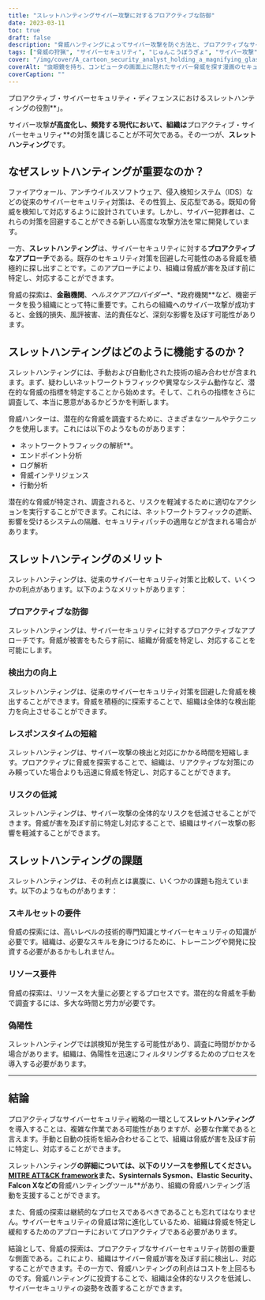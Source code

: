 ```yaml
---
title: "スレットハンティングサイバー攻撃に対するプロアクティブな防御"
date: 2023-03-11
toc: true
draft: false
description: "脅威ハンティングによってサイバー攻撃を防ぐ方法と、プロアクティブなサイバーセキュリティ対策として導入するメリットと課題についてご紹介します。"
tags: ["脅威の狩猟", "サイバーセキュリティ", "じゅんこうぼうぎょ", "サイバー攻撃", "ネットワークセキュリティ", "エンドポイントセキュリティ", "ログ解析", "行動分析学", "スレットインテリジェンス", "じんせいちょうさ", "自動化調査", "リスク回避", "偽陽性", "技能要件", "資源要求", "応答速度が速い", "改良型ディテクション", "リスク低減", "金融機関", "医療従事者"]
cover: "/img/cover/A_cartoon_security_analyst_holding_a_magnifying_glass.png"
coverAlt: "虫眼鏡を持ち、コンピュータの画面上に隠れたサイバー脅威を探す漫画のセキュリティ・アナリスト。"
coverCaption: ""
---
```

プロアクティブ・サイバーセキュリティ・ディフェンスにおけるスレットハンティングの役割**」。

サイバー攻撃**が高度化し、頻発する現代において、組織は**プロアクティブ・サイバーセキュリティ**の対策を講じることが不可欠である。その一つが、**スレットハンティング**です。

## なぜスレットハンティングが重要なのか？

ファイアウォール、アンチウイルスソフトウェア、侵入検知システム（IDS）などの従来のサイバーセキュリティ対策は、その性質上、反応型である。既知の脅威を検知して対応するように設計されています。しかし、サイバー犯罪者は、これらの対策を回避することができる新しい高度な攻撃方法を常に開発しています。

一方、**スレットハンティング**は、サイバーセキュリティに対する**プロアクティブなアプローチ**である。既存のセキュリティ対策を回避した可能性のある脅威を積極的に探し出すことです。このアプローチにより、組織は脅威が害を及ぼす前に特定し、対応することができます。

脅威の探索は、**金融機関**、*ヘルスケアプロバイダー**、*政府機関**など、機密データを扱う組織にとって特に重要です。これらの組織へのサイバー攻撃が成功すると、金銭的損失、風評被害、法的責任など、深刻な影響を及ぼす可能性があります。

## スレットハンティングはどのように機能するのか？

スレットハンティングには、手動および自動化された技術の組み合わせが含まれます。まず、疑わしいネットワークトラフィックや異常なシステム動作など、潜在的な脅威の指標を特定することから始めます。そして、これらの指標をさらに調査して、本当に悪意があるかどうかを判断します。

脅威ハンターは、潜在的な脅威を調査するために、さまざまなツールやテクニックを使用します。これには以下のようなものがあります：

- ネットワークトラフィックの解析**。
- エンドポイント分析
- ログ解析
- 脅威インテリジェンス
- 行動分析

潜在的な脅威が特定され、調査されると、リスクを軽減するために適切なアクションを実行することができます。これには、ネットワークトラフィックの遮断、影響を受けるシステムの隔離、セキュリティパッチの適用などが含まれる場合があります。

## スレットハンティングのメリット

スレットハンティングは、従来のサイバーセキュリティ対策と比較して、いくつかの利点があります。以下のようなメリットがあります：

### プロアクティブな防御

スレットハンティングは、サイバーセキュリティに対するプロアクティブなアプローチです。脅威が被害をもたらす前に、組織が脅威を特定し、対応することを可能にします。

### 検出力の向上

スレットハンティングは、従来のサイバーセキュリティ対策を回避した脅威を検出することができます。脅威を積極的に探索することで、組織は全体的な検出能力を向上させることができます。

### レスポンスタイムの短縮

スレットハンティングは、サイバー攻撃の検出と対応にかかる時間を短縮します。プロアクティブに脅威を探索することで、組織は、リアクティブな対策にのみ頼っていた場合よりも迅速に脅威を特定し、対応することができます。

### リスクの低減

スレットハンティングは、サイバー攻撃の全体的なリスクを低減させることができます。脅威が害を及ぼす前に特定し対応することで、組織はサイバー攻撃の影響を軽減することができます。

## スレットハンティングの課題

スレットハンティングは、その利点とは裏腹に、いくつかの課題も抱えています。以下のようなものがあります：

### スキルセットの要件

脅威の探索には、高いレベルの技術的専門知識とサイバーセキュリティの知識が必要です。組織は、必要なスキルを身につけるために、トレーニングや開発に投資する必要があるかもしれません。

### リソース要件

脅威の探索は、リソースを大量に必要とするプロセスです。潜在的な脅威を手動で調査するには、多大な時間と労力が必要です。

### 偽陽性

スレットハンティングでは誤検知が発生する可能性があり、調査に時間がかかる場合があります。組織は、偽陽性を迅速にフィルタリングするためのプロセスを導入する必要があります。

______

## 結論

プロアクティブなサイバーセキュリティ戦略の一環として**スレットハンティング**を導入することは、複雑な作業である可能性がありますが、必要な作業であると言えます。手動と自動の技術を組み合わせることで、組織は脅威が害を及ぼす前に特定し、対応することができます。

スレットハンティング**の詳細については、以下のリソースを参照してください。[MITRE ATT&CK framework](https://attack.mitre.org/)また、Sysinternals Sysmon、Elastic Security、Falcon Xなどの**脅威ハンティングツール**があり、組織の脅威ハンティング活動を支援することができます。

また、脅威の探索は継続的なプロセスであるべきであることも忘れてはなりません。サイバーセキュリティの脅威は常に進化しているため、組織は脅威を特定し緩和するためのアプローチにおいてプロアクティブである必要があります。

結論として、脅威の探索は、プロアクティブなサイバーセキュリティ防御の重要な側面である。これにより、組織はサイバー脅威が害を及ぼす前に検出し、対応することができます。その一方で、脅威ハンティングの利点はコストを上回るものです。脅威ハンティングに投資することで、組織は全体的なリスクを低減し、サイバーセキュリティの姿勢を改善することができます。

